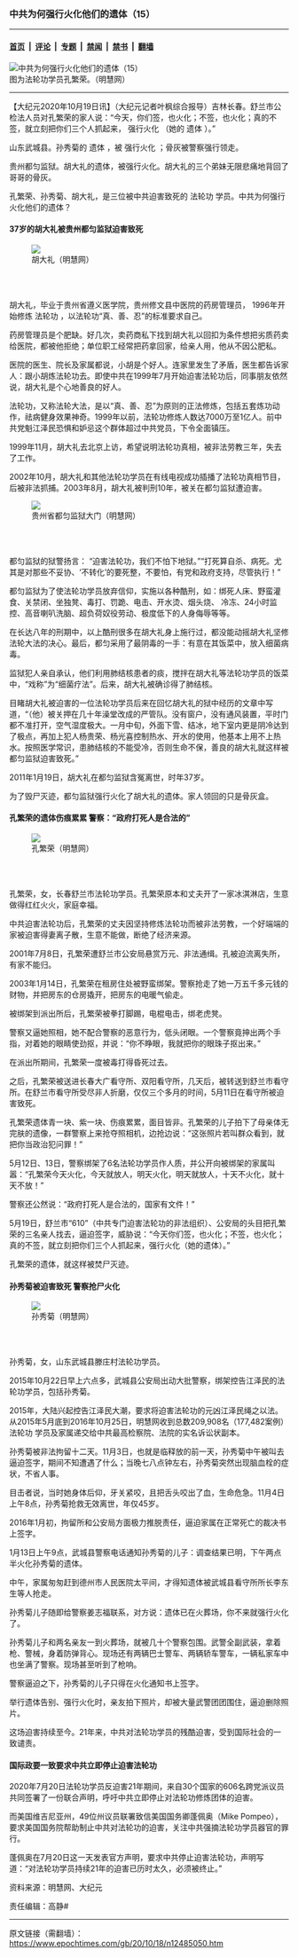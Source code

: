 ### 中共为何强行火化他们的遗体（15）

---

#### [首页](../../../..?n12485050) &nbsp;|&nbsp; [评论](../../../../../epoch-comment?n12485050) &nbsp;|&nbsp; [专题](../../../../../epoch-special?n12485050) &nbsp;|&nbsp; [禁闻](../../../../../epoch-news?n12485050) &nbsp;|&nbsp; [禁书](../../../../../books?n12485050) &nbsp;|&nbsp; [翻墙](https://github.com/gfw-breaker/nogfw/blob/master/README.md?n12485050)


<div><img alt="中共为何强行火化他们的遗体（15）" class="attachment-djy_600_400 size-djy_600_400 wp-post-image" src="https://i.epochtimes.com/assets/uploads/2020/10/Screen-Shot-2020-10-18-at-7.06.39-PM.png"/>
<div class="caption">
 图为法轮功学员孔繁荣。（明慧网）
</div></div><hr/><div class="post_content" id="artbody" itemprop="articleBody">
 <!-- article content begin -->
 <p>
  【大纪元2020年10月19日讯】（大纪元记者叶枫综合报导）吉林长春。舒兰市公检法人员对孔繁荣的家人说：“今天，你们签，也火化；不签，也火化；真的不签，就立刻把你们三个人抓起来，
  <ok href="https://www.epochtimes.com/gb/tag/%E5%BC%BA%E8%A1%8C%E7%81%AB%E5%8C%96.html">
   强行火化
  </ok>
  （她的
  <ok href="https://www.epochtimes.com/gb/tag/%E9%81%97%E4%BD%93.html">
   遗体
  </ok>
  ）。”
 </p>
 <p>
  山东武城县。孙秀菊的
  <ok href="https://www.epochtimes.com/gb/tag/%E9%81%97%E4%BD%93.html">
   遗体
  </ok>
  ，被
  <ok href="https://www.epochtimes.com/gb/tag/%E5%BC%BA%E8%A1%8C%E7%81%AB%E5%8C%96.html">
   强行火化
  </ok>
  ；骨灰被警察强行领走。
 </p>
 <p>
  贵州都匀监狱。胡大礼的遗体，被强行火化。胡大礼的三个弟妹无限悲痛地背回了哥哥的骨灰。
 </p>
 <p>
  孔繁荣、孙秀菊、胡大礼，是三位被中共迫害致死的
  <ok href="https://www.epochtimes.com/gb/tag/%E6%B3%95%E8%BD%AE%E5%8A%9F.html">
   法轮功
  </ok>
  学员。中共为何强行火化他们的遗体？
 </p>
 <h4>
  37岁的胡大礼被贵州都匀监狱迫害致死
 </h4>
 <figure class="wp-caption aligncenter" style="width: 200px">
  <ok href="https://www.minghui.org/mh/article_images/2011-3-7-minghui-persecution-203354-0.jpg" target="_blank">
   <img class="size-large" src="https://www.minghui.org/mh/article_images/2011-3-7-minghui-persecution-203354-0.jpg"/>
  </ok>
  <br/><figcaption class="wp-caption-text">
   胡大礼（明慧网）
  </figcaption><br/>
 </figure><br/>
 <p>
  胡大礼，毕业于贵州省遵义医学院，贵州修文县中医院的药房管理员， 1996年开始修炼
  <ok href="https://www.epochtimes.com/gb/tag/%E6%B3%95%E8%BD%AE%E5%8A%9F.html">
   法轮功
  </ok>
  ，以法轮功“真、善、忍”的标准要求自己。
 </p>
 <p>
  药房管理员是个肥缺。好几次，卖药商私下找到胡大礼以回扣为条件想把劣质药卖给医院，都被他拒绝；单位职工经常把药拿回家，给亲人用，他从不因公肥私。
 </p>
 <p>
  医院的医生、院长及家属都说，小胡是个好人。连家里发生了矛盾，医生都告诉家人：跟小胡炼法轮功去。即使中共在1999年7月开始迫害法轮功后，同事朋友依然说，胡大礼是个心地善良的好人。
 </p>
 <p>
  法轮功，又称法轮大法，是以“真、善、忍”为原则的正法修炼，包括五套炼功动作，祛病健身效果神奇。1999年以前，法轮功修炼人数达7000万至1亿人。前中共党魁江泽民恐惧和妒忌这个群体超过中共党员，下令全面镇压。
 </p>
 <p>
  1999年11月，胡大礼去北京上访，希望说明法轮功真相，被非法劳教三年，失去了工作。
 </p>
 <p>
  2002年10月，胡大礼和其他法轮功学员在有线电视成功插播了法轮功真相节目，后被非法抓捕。2003年8月，胡大礼被判刑10年，被关在都匀监狱遭迫害。
 </p>
 <figure class="wp-caption aligncenter" style="width: 500px">
  <ok href="https://i.epochtimes.com/assets/uploads/2017/10/1-184-600x400.jpg" target="_blank">
   <img class="size-large" src="https://i.epochtimes.com/assets/uploads/2017/10/1-184-600x400.jpg"/>
  </ok>
  <br/><figcaption class="wp-caption-text">
   贵州省都匀监狱大门（明慧网）
  </figcaption><br/>
 </figure><br/>
 <p>
  都匀监狱的狱警扬言： “迫害法轮功，我们不怕下地狱。”“打死算自杀、病死。尤其是对那些不妥协、‘不转化’的要死整，不要怕，有党和政府支持，尽管执行！”
 </p>
 <p>
  都匀监狱为了使法轮功学员放弃信仰，实施以各种酷刑，如：绑死人床、野蛮灌食、关禁闭、坐独凳、毒打、罚跪、电击、开水烫、烟头烧、 冷冻、24小时监控、高音喇叭洗脑、超负荷奴役劳动、极度低下的人身侮辱等等。
 </p>
 <p>
  在长达八年的刑期中，以上酷刑很多在胡大礼身上施行过，都没能动摇胡大礼坚修法轮大法的决心。最后，都匀采用了最阴毒的一手：有意在其饭菜中，放入细菌病毒。
 </p>
 <p>
  监狱犯人亲自承认，他们利用肺结核患者的痰，搅拌在胡大礼等法轮功学员的饭菜中，“戏称”为“细菌疗法”。后来，胡大礼被确诊得了肺结核。
 </p>
 <p>
  目睹胡大礼被迫害的一位法轮功学员后来在回忆胡大礼的狱中经历的文章中写道，“（他）被关押在几十年澡堂改成的严管队。没有窗户，没有通风装置，平时门都不准打开，空气湿度极大。一月中旬，外面下雪、结冰，地下室内更是阴冷达到了极点，再加上犯人杨贵荣、杨光喜控制热水、开水的使用，他基本上用不上热水。按照医学常识，患肺结核的不能受冷，否则生命不保，善良的胡大礼就这样被都匀监狱迫害致死。”
 </p>
 <p>
  2011年1月19日，胡大礼在都匀监狱含冤离世，时年37岁。
 </p>
 <p>
  为了毁尸灭迹，都匀监狱强行火化了胡大礼的遗体。家人领回的只是骨灰盒。
 </p>
 <h4>
  孔繁荣的遗体伤痕累累 警察：“政府打死人是合法的”
 </h4>
 <figure class="wp-caption aligncenter" style="width: 200px">
  <ok href="http://www.minghui.org/mh/article_images/2020-6-16-i082516_03.jpg" target="_blank">
   <img class="size-large" src="//www.minghui.org/mh/article_images/2020-6-16-i082516_03.jpg"/>
  </ok>
  <br/><figcaption class="wp-caption-text">
   孔繁荣（明慧网）
  </figcaption><br/>
 </figure><br/>
 <p>
  孔繁荣，女，长春舒兰市法轮功学员。孔繁荣原本和丈夫开了一家冰淇淋店，生意做得红红火火，家庭幸福。
 </p>
 <p>
  中共迫害法轮功后，孔繁荣的丈夫因坚持修炼法轮功而被非法劳教，一个好端端的家被迫害得妻离子散，生意不能做，断绝了经济来源。
 </p>
 <p>
  2001年7月8日，孔繁荣遭舒兰市公安局悬赏万元、非法通缉。孔被迫流离失所，有家不能归。
 </p>
 <p>
  2003年1月14日，孔繁荣在租房住处被野蛮绑架。警察抢走了她一万五千多元钱的财物，并把房东的仓房撬开，把房东的电暖气偷走。
 </p>
 <p>
  被绑架到派出所后，孔繁荣被拳打脚踢，电棍电击，绑老虎凳。
 </p>
 <p>
  警察又逼她照相，她不配合警察的恶意行为，低头闭眼。一个警察竟抻出两个手指，对着她的眼睛使劲抠，并说：“你不睁眼，我就把你的眼珠子抠出来。”
 </p>
 <p>
  在派出所期间，孔繁荣一度被毒打得昏死过去。
 </p>
 <p>
  之后，孔繁荣被送进长春大广看守所、双阳看守所，几天后，被转送到舒兰市看守所。在舒兰市看守所受尽非人折磨，仅仅三个多月的时间，5月11日在看守所被迫害致死。
 </p>
 <p>
  孔繁荣遗体青一块、紫一块、伤痕累累，面目皆非。孔繁荣的儿子拍下了母亲体无完肤的遗像，一群警察上来抢夺照相机，边抢边说：“这张照片若叫群众看到，就把你当政治犯问罪！”
 </p>
 <p>
  5月12日、13日，警察绑架了6名法轮功学员作人质，并公开向被绑架的家属叫嚣：“孔繁荣今天火化，今天就放人，明天火化，明天就放人，十天不火化，就十天不放！”
 </p>
 <p>
  警察还公然说：“政府打死人是合法的，国家有文件！”
 </p>
 <p>
  5月19日，舒兰市“610”（中共专门迫害法轮功的非法组织）、公安局的头目把孔繁荣的三名亲人找去，逼迫签字，威胁说：“今天你们签，也火化；不签，也火化；真的不签，就立刻把你们三个人抓起来，强行火化（她的遗体）。”
 </p>
 <p>
  孔繁荣的遗体，就这样被焚尸灭迹。
 </p>
 <h4>
  孙秀菊被迫害致死 警察抢尸火化
 </h4>
 <figure class="wp-caption aligncenter" style="width: 500px">
  <ok href="http://www.minghui.org/mh/article_images/2015-11-16-minghui-sunxiuju.jpg" target="_blank">
   <img class="size-large" src="//www.minghui.org/mh/article_images/2015-11-16-minghui-sunxiuju.jpg"/>
  </ok>
  <br/><figcaption class="wp-caption-text">
   孙秀菊（明慧网）
  </figcaption><br/>
 </figure><br/>
 <p>
  孙秀菊，女，山东武城县滕庄村法轮功学员。
 </p>
 <p>
  2015年10月22日早上六点多，武城县公安局出动大批警察，绑架控告江泽民的法轮功学员，包括孙秀菊。
 </p>
 <p>
  2015年，大陆兴起控告江泽民大潮，要求将迫害法轮功的元凶江泽民绳之以法。从2015年5月底到2016年10月25日，明慧网收到总数209,908名（177,482案例）
  <ok href="http://www.minghui.org/mh/glossary.html#1">
   法轮功
  </ok>
  学员及家属递交给中共最高检察院、法院的实名诉讼状副本。
 </p>
 <p>
  孙秀菊被非法拘留十二天。11月3日，也就是临释放的前一天，孙秀菊中午被叫去逼迫签字，期间不知遭遇了什么；当晚七八点钟左右，孙秀菊突然出现脑血栓的症状，不省人事。
 </p>
 <p>
  目击者说，当时她身体后仰，牙关紧咬，且把舌头咬出了血，生命危急。11月4日上午8点，孙秀菊抢救无效离世，年仅45岁。
 </p>
 <p>
  2016年1月初，拘留所和公安局方面极力推脱责任，逼迫家属在正常死亡的裁决书上签字。
 </p>
 <p>
  1月13日上午9点，武城县警察电话通知孙秀菊的儿子：调查结果已明，下午两点半火化孙秀菊的遗体。
 </p>
 <p>
  中午，家属匆匆赶到德州市人民医院太平间，才得知遗体被武城县看守所所长李东生等人抢走。
 </p>
 <p>
  孙秀菊儿子随即给警察姜志福联系，对方说：遗体已在火葬场，你不来就强行火化了。
 </p>
 <p>
  孙秀菊儿子和两名亲友一到火葬场，就被几十个警察包围。武警全副武装，拿着枪、警械，身着防弹背心。现场还有两辆巴士警车、两辆轿车警车，一辆私家车中也坐满了警察。现场甚至听到了枪响。
 </p>
 <p>
  警察逼迫之下，孙秀菊的儿子只得在火化通知书上签字。
 </p>
 <p>
  举行遗体告别、强行火化时，亲友拍下照片，却被大量武警团团围住，逼迫删除照片。
 </p>
 <p>
  这场迫害持续至今。21年来，中共对法轮功学员的残酷迫害，受到国际社会的一致谴责。
 </p>
 <h4>
  国际政要一致要求中共立即停止迫害法轮功
 </h4>
 <p>
  2020年7月20日法轮功学员反迫害21年期间，来自30个国家的606名跨党派议员共同签署了一份联合声明，呼吁中共立即停止对法轮功修炼团体的迫害。
 </p>
 <p>
  而美国维吉尼亚州，49位州议员联署致信美国国务卿蓬佩奥（Mike Pompeo），要求美国国务院帮助制止中共对法轮功的迫害，关注中共强摘法轮功学员器官的罪行。
 </p>
 <p>
  蓬佩奥在7月20日这一天发表官方声明，要求中共停止迫害法轮功，声明写道：“对法轮功学员持续21年的迫害已历时太久，必须被终止。”
 </p>
 <p>
  资料来源：明慧网、大纪元
 </p>
 <p>
  责任编辑：高静#
 </p>
 <!-- article content end -->
 <div id="below_article_ad">
 </div>
</div>


---

原文链接（需翻墙）：https://www.epochtimes.com/gb/20/10/18/n12485050.htm